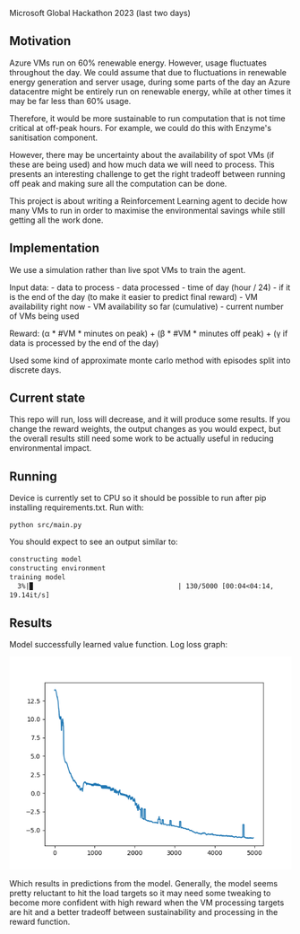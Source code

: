 Microsoft Global Hackathon 2023 (last two days)

## Motivation

Azure VMs run on 60% renewable energy. However, usage fluctuates throughout the day. We could assume that due to fluctuations in renewable energy generation and server usage, during some parts of the day an Azure datacentre might be entirely run on renewable energy, while at other times it may be far less than 60% usage.

Therefore, it would be more sustainable to run computation that is not time critical at off-peak hours. For example, we could do this with Enzyme's sanitisation component.

However, there may be uncertainty about the availability of spot VMs (if these are being used) and how much data we will need to process. This presents an interesting challenge to get the right tradeoff between running off peak and making sure all the computation can be done.

This project is about writing a Reinforcement Learning agent to decide how many VMs to run in order to maximise the environmental savings while still getting all the work done.

## Implementation

We use a simulation rather than live spot VMs to train the agent.

Input data:
    - data to process
    - data processed
    - time of day (hour / 24)
    - if it is the end of the day (to make it easier to predict final reward)
    - VM availability right now
    - VM availability so far (cumulative)
    - current number of VMs being used

Reward: (α * #VM * minutes on peak) + (β * #VM * minutes off peak) + (γ if data is processed by the end of the day)

Used some kind of approximate monte carlo method with episodes split into discrete days.

## Current state

This repo will run, loss will decrease, and it will produce some results. If you change the reward weights, the output changes as you would expect, but the overall results still need some work to be actually useful in reducing environmental impact.

## Running

Device is currently set to CPU so it should be possible to run after pip installing requirements.txt. Run with:
```
python src/main.py
```
You should expect to see an output similar to:
```
constructing model
constructing environment
training model
  3%|▉                                    | 130/5000 [00:04<04:14, 19.14it/s]
```

## Results

Model successfully learned value function. Log loss graph:

![loss graph](graphs/losses.png)

Which results in predictions from the model. Generally, the model seems pretty reluctant to hit the load targets so it may need some tweaking to become more confident with high reward when the VM processing targets are hit and a better tradeoff between sustainability and processing in the reward function.
